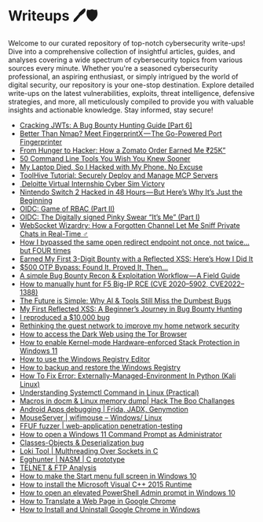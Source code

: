 # Writeups 🖊️🛡️
Welcome to our curated repository of top-notch cybersecurity write-ups! Dive into a comprehensive collection of insightful articles, guides, and analyses covering a wide spectrum of cybersecurity topics from various sources every minute. Whether you're a seasoned cybersecurity professional, an aspiring enthusiast, or simply intrigued by the world of digital security, our repository is your one-stop destination. Explore detailed write-ups on the latest vulnerabilities, exploits, threat intelligence, defensive strategies, and more, all meticulously compiled to provide you with valuable insights and actionable knowledge. Stay informed, stay secure!
<!-- WRITEUPS:START -->
- [Cracking JWTs: A Bug Bounty Hunting Guide [Part 6]](https://infosecwriteups.com/cracking-jwts-a-bug-bounty-hunting-guide-part-6-1d48459744f6?source=rss------bug_bounty_writeup-5)
- [Better Than Nmap? Meet FingerprintX — The Go-Powered Port Fingerprinter](https://medium.com/@hacker_might/better-than-nmap-meet-fingerprintx-the-go-powered-port-fingerprinter-b309956402f8?source=rss------bug_bounty_writeup-5)
- [From Hunger to Hacker: How a Zomato Order Earned Me ₹25K”](https://medium.com/@leavemessagetopraveen/from-hunger-to-hacker-how-a-zomato-order-earned-me-25k-706b879c2bce?source=rss------bug_bounty_writeup-5)
- [50 Command Line Tools You Wish You Knew Sooner](https://infosecwriteups.com/50-command-line-tools-you-wish-you-knew-sooner-833908ca951e?source=rss----7b722bfd1b8d---4)
- [My Laptop Died, So I Hacked with My Phone. No Excuse](https://infosecwriteups.com/my-laptop-died-so-i-hacked-with-my-phone-no-excuse-8dc8d030e43e?source=rss----7b722bfd1b8d---4)
- [ToolHive Tutorial: Securely Deploy and Manage MCP Servers](https://infosecwriteups.com/toolhive-tutorial-securely-deploy-and-manage-mcp-servers-9d44ed541e6e?source=rss----7b722bfd1b8d---4)
- [️ Deloitte Virtual Internship Cyber Sim Victory](https://infosecwriteups.com/%EF%B8%8F-deloitte-virtual-internship-cyber-sim-victory-dbe7fcb5ad93?source=rss----7b722bfd1b8d---4)
- [Nintendo Switch 2 Hacked in 48 Hours — But Here’s Why It’s Just the Beginning](https://infosecwriteups.com/nintendo-switch-2-hacked-in-48-hours-but-heres-why-it-s-just-the-beginning-dd5a2a8f16e9?source=rss----7b722bfd1b8d---4)
- [OIDC: Game of RBAC &lpar;Part II&rpar;](https://infosecwriteups.com/oidc-game-of-rbac-part-ii-e1fedea63003?source=rss----7b722bfd1b8d---4)
- [OIDC: The Digitally signed Pinky Swear “It’s Me” &lpar;Part I&rpar;](https://infosecwriteups.com/oidc-the-digitally-signed-pinky-swear-its-me-part-i-222147b3877c?source=rss----7b722bfd1b8d---4)
- [WebSocket Wizardry: How a Forgotten Channel Let Me Sniff Private Chats in Real-Time ️‍♂️](https://infosecwriteups.com/websocket-wizardry-how-a-forgotten-channel-let-me-sniff-private-chats-in-real-time-%EF%B8%8F-%EF%B8%8F-c8ccde8eee0f?source=rss----7b722bfd1b8d---4)
- [How I bypassed the same open redirect endpoint not once, not twice… but FOUR times](https://ektuhacker.medium.com/how-i-bypassed-the-same-open-redirect-endpoint-not-once-not-twice-but-four-times-1299a56c75f4?source=rss------bug_bounty_writeup-5)
- [Earned My First 3-Digit Bounty with a Reflected XSS: Here’s How I Did It](https://medium.com/@MrLoser/earned-my-first-3-digit-bounty-with-a-reflected-xss-heres-how-i-did-it-372a35573d55?source=rss------bug_bounty_writeup-5)
- [$500 OTP Bypass: Found It, Proved It, Then…](https://medium.com/@kailasv678/500-otp-bypass-found-it-proved-it-then-3930c9e45d4f?source=rss------bug_bounty_writeup-5)
- [A simple Bug Bounty Recon &amp; Exploitation Workflow — A Field Guide](https://medium.com/@d1lv3rdn4/a-simple-bug-bounty-recon-exploitation-workflow-a-field-guide-3061fd0acfc9?source=rss------bug_bounty_writeup-5)
- [How to manually hunt for F5 Big-IP RCE &lpar;CVE 2020–5902, CVE2022–1388&rpar;](https://medium.com/@josekuttykunnelthazhebinu/how-to-manually-hunt-for-f5-big-ip-rce-cve-2020-5902-cve2022-1388-da78fb0a562e?source=rss------bug_bounty_writeup-5)
- [The Future is Simple: Why AI &amp; Tools Still Miss the Dumbest Bugs](https://myselfakash20.medium.com/the-future-is-simple-why-ai-tools-still-miss-the-dumbest-bugs-8e2072eff5a6?source=rss------bug_bounty_writeup-5)
- [My First Reflected XSS: A Beginner’s Journey in Bug Bounty Hunting](https://medium.com/@Karansrma/my-first-reflected-xss-a-beginners-journey-in-bug-bounty-hunting-5515224c30bc?source=rss------bug_bounty_writeup-5)
- [I reproduced a $10,000 bug](https://infosecwriteups.com/i-reproduced-a-10-000-bug-28466603e45e?source=rss----7b722bfd1b8d---4)
- [Rethinking the guest network to improve my home network security](https://infosecwriteups.com/rethinking-the-guest-network-to-improve-my-home-network-security-8042c7665c2b?source=rss----7b722bfd1b8d---4)
- [How to access the Dark Web using the Tor Browser](https://www.bleepingcomputer.com/tutorials/how-to-access-the-dark-web-using-the-tor-browser/)
- [How to enable Kernel-mode Hardware-enforced Stack Protection in Windows 11](https://www.bleepingcomputer.com/tutorials/how-to-enable-kernel-mode-hardware-enforced-stack-protection-in-windows-11/)
- [How to use the Windows Registry Editor](https://www.bleepingcomputer.com/tutorials/how-to-use-the-windows-registry-editor/)
- [How to backup and restore the Windows Registry](https://www.bleepingcomputer.com/tutorials/how-to-backup-and-restore-the-windows-registry/)
- [How To Fix Error: Externally-Managed-Environment In Python &lpar;Kali Linux&rpar;](https://technicalnavigator.in/how-to-fix-error-externally-managed-environment-in-python-kali-linux/)
- [Understanding Systemctl Command in Linux &lpar;Practical&rpar;](https://technicalnavigator.in/understanding-systemctl-command-in-linux-practical/)
- [Macros in docm &amp; Linux memory dump| Hack The Boo  Challanges](https://technicalnavigator.in/macros-in-docm-linux-memory-dump-hack-the-boo-challanges/)
- [Android Apps debugging |  Frida, JADX, Genymotion](https://technicalnavigator.in/android-apps-debugging-frida-jadx-genymotion/)
- [MouseServer | wifimouse – Windows/ Linux](https://technicalnavigator.in/mouseserver-wifimouse-windows-linux/)
- [FFUF fuzzer | web-application penetration-testing](https://technicalnavigator.in/ffuf-fuzzer-web-application-penetration-testing/)
- [How to open a Windows 11 Command Prompt as Administrator](https://www.bleepingcomputer.com/tutorials/how-to-open-a-windows-11-command-prompt-as-administrator/)
- [Classes-Objects &amp; Deserialization bug](https://technicalnavigator.in/classes-objects-deserialization-bug/)
- [Loki Tool | Multhreading Over Sockets in C](https://technicalnavigator.in/loki-tool-multhreading-over-sockets-in-c/)
- [Egghunter | NASM | C prototype](https://technicalnavigator.in/egghunter-nasm-c-prototype/)
- [TELNET &amp; FTP Analysis](https://technicalnavigator.in/telnet-ftp-analysis/)
- [How to make the Start menu full screen in Windows 10](https://www.bleepingcomputer.com/tutorials/how-to-make-the-start-menu-full-screen-in-windows-10/)
- [How to install the Microsoft Visual C++ 2015 Runtime](https://www.bleepingcomputer.com/tutorials/how-to-install-the-microsoft-visual-c-2015-runtime/)
- [How to open an elevated PowerShell Admin prompt in Windows 10](https://www.bleepingcomputer.com/tutorials/how-to-open-an-elevated-powershell-admin-prompt-in-windows-10/)
- [How to Translate a Web Page in Google Chrome](https://www.bleepingcomputer.com/tutorials/how-to-translate-a-web-page-in-google-chrome/)
- [How to Install and Uninstall Google Chrome in Windows](https://www.bleepingcomputer.com/tutorials/how-to-install-and-uninstall-google-chrome-in-windows/)
<!-- WRITEUPS:END -->
